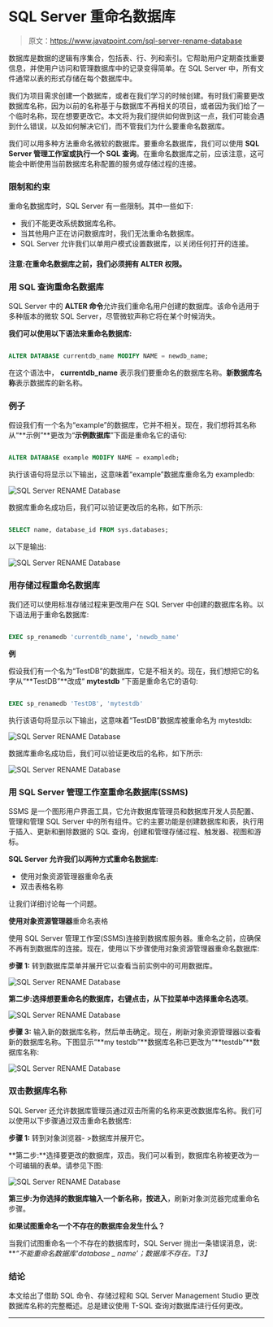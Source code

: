 # SQL Server 重命名数据库

> 原文：<https://www.javatpoint.com/sql-server-rename-database>

数据库是数据的逻辑有序集合，包括表、行、列和索引。它帮助用户定期查找重要信息，并使用户访问和管理数据库中的记录变得简单。在 SQL Server 中，所有文件通常以表的形式存储在每个数据库中。

我们为项目需求创建一个数据库，或者在我们学习的时候创建。有时我们需要更改数据库名称，因为以前的名称基于与数据库不再相关的项目，或者因为我们给了一个临时名称，现在想要更改它。本文将为我们提供如何做到这一点，我们可能会遇到什么错误，以及如何解决它们，而不管我们为什么要重命名数据库。

我们可以用多种方法重命名微软的数据库。要重命名数据库，我们可以使用 **SQL Server 管理工作室或执行一个 SQL 查询**。在重命名数据库之前，应该注意，这可能会中断使用当前数据库名称配置的服务或存储过程的连接。

### 限制和约束

重命名数据库时，SQL Server 有一些限制。其中一些如下:

*   我们不能更改系统数据库名称。
*   当其他用户正在访问数据库时，我们无法重命名数据库。
*   SQL Server 允许我们以单用户模式设置数据库，以关闭任何打开的连接。

#### 注意:在重命名数据库之前，我们必须拥有 ALTER 权限。

### 用 SQL 查询重命名数据库

SQL Server 中的 **ALTER 命令**允许我们重命名用户创建的数据库。该命令适用于多种版本的微软 SQL Server，尽管微软声称它将在某个时候消失。

**我们可以使用以下语法来重命名数据库:**

```sql

ALTER DATABASE currentdb_name MODIFY NAME = newdb_name; 

```

在这个语法中， **currentdb_name** 表示我们要重命名的数据库名称。**新数据库名称**表示数据库的新名称。

### 例子

假设我们有一个名为“example”的数据库，它并不相关。现在，我们想将其名称从“**示例”**更改为“**示例数据库**”下面是重命名它的语句:

```sql

ALTER DATABASE example MODIFY NAME = exampledb; 

```

执行该语句将显示以下输出，这意味着“example”数据库重命名为 exampledb:

![SQL Server RENAME Database](img/b66d25caac1170832e8f2b526fa9ef85.png)

数据库重命名成功后，我们可以验证更改后的名称，如下所示:

```sql

SELECT name, database_id FROM sys.databases;

```

以下是输出:

![SQL Server RENAME Database](img/80f79c8f32d8849469d40082967d2fa1.png)

### 用存储过程重命名数据库

我们还可以使用标准存储过程来更改用户在 SQL Server 中创建的数据库名称。以下语法用于重命名数据库:

```sql

EXEC sp_renamedb 'currentdb_name', 'newdb_name'

```

**例**

假设我们有一个名为“TestDB”的数据库，它是不相关的。现在，我们想把它的名字从“**TestDB”**改成“ **mytestdb** ”下面是重命名它的语句:

```sql

EXEC sp_renamedb 'TestDB', 'mytestdb'

```

执行该语句将显示以下输出，这意味着“TestDB”数据库被重命名为 mytestdb:

![SQL Server RENAME Database](img/ea08d635678a2f65615e5d48f8765816.png)

数据库重命名成功后，我们可以验证更改后的名称，如下所示:

![SQL Server RENAME Database](img/87e932e2e4f28dc7d950a9f1819b4a41.png)

### 用 SQL Server 管理工作室重命名数据库(SSMS)

SSMS 是一个图形用户界面工具，它允许数据库管理员和数据库开发人员配置、管理和管理 SQL Server 中的所有组件。它的主要功能是创建数据库和表，执行用于插入、更新和删除数据的 SQL 查询，创建和管理存储过程、触发器、视图和游标。

**SQL Server 允许我们以两种方式重命名数据库:**

*   使用对象资源管理器重命名表
*   双击表格名称

让我们详细讨论每一个问题。

**使用对象资源管理器**重命名表格

使用 SQL Server 管理工作室(SSMS)连接到数据库服务器。重命名之前，应确保不再有到数据库的连接。现在，使用以下步骤使用对象资源管理器重命名数据库:

**步骤 1:** 转到数据库菜单并展开它以查看当前实例中的可用数据库。

![SQL Server RENAME Database](img/d3665db25eb31ebbcf2b17757f34b75e.png)

**第二步:**选择想要重命名的数据库，右键点击，从下拉菜单中选择**重命名选项**。

![SQL Server RENAME Database](img/978c4396ffe1aca5785b04609926533e.png)

**步骤 3:** 输入新的数据库名称，然后单击确定。现在，刷新对象资源管理器以查看新的数据库名称。下图显示“**my testdb”**数据库名称已更改为“**testdb”**数据库名称:

![SQL Server RENAME Database](img/e9349adc4c7e660cd5349f4922348f6e.png)

### 双击数据库名称

SQL Server 还允许数据库管理员通过双击所需的名称来更改数据库名称。我们可以使用以下步骤通过双击重命名数据库:

**步骤 1:** 转到对象浏览器- >数据库并展开它。

**第二步:**选择要更改的数据库，双击。我们可以看到，数据库名称被更改为一个可编辑的表单。请参见下图:

![SQL Server RENAME Database](img/0b2bd0aa61482d0a9f91a49fb82e9186.png)

**第三步:**为你选择的数据库输入一个新名称，按**进入**，刷新对象浏览器完成重命名步骤。

**如果试图重命名一个不存在的数据库会发生什么？**

当我们试图重命名一个不存在的数据库时，SQL Server 抛出一条错误消息，说: ***“不能重命名数据库‘database _ name’；数据库不存在。*T3】**

### 结论

本文给出了借助 SQL 命令、存储过程和 SQL Server Management Studio 更改数据库名称的完整概述。总是建议使用 T-SQL 查询对数据库进行任何更改。

* * *